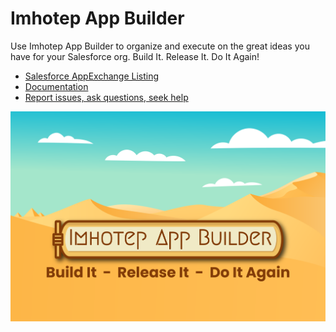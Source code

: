 # Imhotep App Builder

Use Imhotep App Builder to organize and execute on the great ideas you have for your Salesforce org. Build It. Release It. Do It Again!

- [Salesforce AppExchange Listing](https://appexchange.salesforce.com/appxListingDetail?listingId=653308da-f440-4d28-8b6a-b7ed2a1394b3)
- [Documentation](https://sfdc.co/imhotep)
- [Report issues, ask questions, seek help](https://github.com/{project_slug}/issues)

![Screenshot of the Imhotep App Builder logo.](/docs/imhotep01.png)
